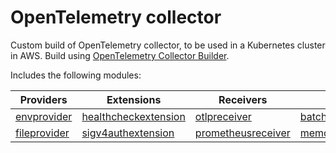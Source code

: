 # OpenTelemetry collector

Custom build of OpenTelemetry collector, to be used in a Kubernetes cluster in AWS. Build using [OpenTelemetry Collector Builder](https://github.com/open-telemetry/opentelemetry-collector/tree/main/cmd/builder).

Includes the following modules:

| Providers                                                                                                          | Extensions                                                                                                                         | Receivers                                                                                                                      | Processors                                                                                                                      | Exporters                                                                                                                                           |
|--------------------------------------------------------------------------------------------------------------------|------------------------------------------------------------------------------------------------------------------------------------|--------------------------------------------------------------------------------------------------------------------------------|---------------------------------------------------------------------------------------------------------------------------------|-----------------------------------------------------------------------------------------------------------------------------------------------------|
| [envprovider](https://github.com/open-telemetry/opentelemetry-collector/tree/main/confmap/provider/envprovider)    | [healthcheckextension](https://github.com/open-telemetry/opentelemetry-collector-contrib/tree/main/extension/healthcheckextension) | [otlpreceiver](https://github.com/open-telemetry/opentelemetry-collector/tree/main/receiver/otlpreceiver)                      | [batchprocessor](https://github.com/open-telemetry/opentelemetry-collector/tree/main/processor/batchprocessor)                  | [otlphttpexporter](https://github.com/open-telemetry/opentelemetry-collector/tree/main/exporter/otlphttpexporter)                                   |
| [fileprovider](https://github.com/open-telemetry/opentelemetry-collector/tree/main/confmap/provider/fileprovider)  | [sigv4authextension](https://github.com/open-telemetry/opentelemetry-collector-contrib/tree/main/extension/sigv4authextension)     | [prometheusreceiver](https://github.com/open-telemetry/opentelemetry-collector-contrib/tree/main/receiver/prometheusreceiver)  | [memorylimiterprocessor](https://github.com/open-telemetry/opentelemetry-collector/tree/main/processor/memorylimiterprocessor)  | [prometheusremotewriteexporter](https://github.com/open-telemetry/opentelemetry-collector-contrib/tree/main/exporter/prometheusremotewriteexporter) |
